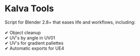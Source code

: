 # Kalva Tools
Script for Blender 2.8+ that eases life and workflows, including: <br> <br>
✔ Object cleanup  <br>
✔ UV's by angle in UV01  <br>
✔ UV's for gradient pallettes <br>
✔ Automatic exports for UE4 <br>
